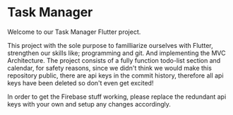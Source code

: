 # Task Manager

Welcome to our Task Manager Flutter project.

This project with the sole purpose to familliarize ourselves with Flutter, strengthen our skills like; programming and git. And implementing the MVC Architecture. 
The project consists of a fully function todo-list section and calendar, for safety reasons, since we didn't think we would make this repository public, there are api keys in the commit history, therefore all api keys have been deleted so don't even get excited!

In order to get the Firebase stuff working, please replace the redundant api keys with your own and setup any changes accordingly.

